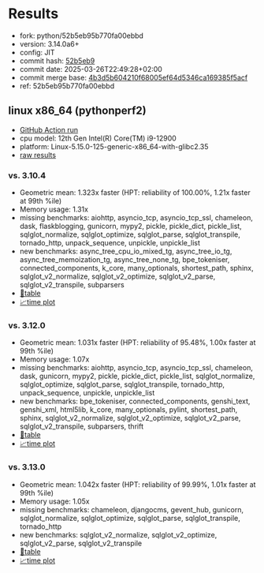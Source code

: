 # Results

- fork: python/52b5eb95b770fa00ebbd
- version: 3.14.0a6+
- config: JIT
- commit hash: [52b5eb9](https://github.com/python/cpython/commit/52b5eb9)
- commit date: 2025-03-26T22:49:28+02:00
- commit merge base: [4b3d5b604210f68005ef64d5346ca169385f5acf](https://github.com/python/cpython/commit/4b3d5b604210f68005ef64d5346ca169385f5acf)
- ref: 52b5eb95b770fa00ebbd

## linux x86_64 (pythonperf2)

- [GitHub Action run](https://github.com/faster-cpython/benchmarking/actions/runs/14115511011)
- cpu model: 12th Gen Intel(R) Core(TM) i9-12900
- platform: Linux-5.15.0-125-generic-x86_64-with-glibc2.35
- [raw results](bm-20250326-pythonperf2-x86_64-python-52b5eb95b770fa00ebbd-3.14.0a6%2B-52b5eb9.json)

### vs. 3.10.4

- Geometric mean: 1.323x faster (HPT: reliability of 100.00%, 1.21x faster at 99th %ile)
- Memory usage: 1.31x
- missing benchmarks: aiohttp, asyncio_tcp, asyncio_tcp_ssl, chameleon, dask, flaskblogging, gunicorn, mypy2, pickle, pickle_dict, pickle_list, sqlglot_normalize, sqlglot_optimize, sqlglot_parse, sqlglot_transpile, tornado_http, unpack_sequence, unpickle, unpickle_list
- new benchmarks: async_tree_cpu_io_mixed_tg, async_tree_io_tg, async_tree_memoization_tg, async_tree_none_tg, bpe_tokeniser, connected_components, k_core, many_optionals, shortest_path, sphinx, sqlglot_v2_normalize, sqlglot_v2_optimize, sqlglot_v2_parse, sqlglot_v2_transpile, subparsers
- [📄table](bm-20250326-pythonperf2-x86_64-python-52b5eb95b770fa00ebbd-3.14.0a6%2B-52b5eb9-vs-3.10.4.md)
- [📈time plot](bm-20250326-pythonperf2-x86_64-python-52b5eb95b770fa00ebbd-3.14.0a6%2B-52b5eb9-vs-3.10.4.svg)

### vs. 3.12.0

- Geometric mean: 1.031x faster (HPT: reliability of 95.48%, 1.00x faster at 99th %ile)
- Memory usage: 1.07x
- missing benchmarks: aiohttp, asyncio_tcp, asyncio_tcp_ssl, chameleon, dask, gunicorn, mypy2, pickle, pickle_dict, pickle_list, sqlglot_normalize, sqlglot_optimize, sqlglot_parse, sqlglot_transpile, tornado_http, unpack_sequence, unpickle, unpickle_list
- new benchmarks: bpe_tokeniser, connected_components, genshi_text, genshi_xml, html5lib, k_core, many_optionals, pylint, shortest_path, sphinx, sqlglot_v2_normalize, sqlglot_v2_optimize, sqlglot_v2_parse, sqlglot_v2_transpile, subparsers, thrift
- [📄table](bm-20250326-pythonperf2-x86_64-python-52b5eb95b770fa00ebbd-3.14.0a6%2B-52b5eb9-vs-3.12.0.md)
- [📈time plot](bm-20250326-pythonperf2-x86_64-python-52b5eb95b770fa00ebbd-3.14.0a6%2B-52b5eb9-vs-3.12.0.svg)

### vs. 3.13.0

- Geometric mean: 1.042x faster (HPT: reliability of 99.99%, 1.01x faster at 99th %ile)
- Memory usage: 1.05x
- missing benchmarks: chameleon, djangocms, gevent_hub, gunicorn, sqlglot_normalize, sqlglot_optimize, sqlglot_parse, sqlglot_transpile, tornado_http
- new benchmarks: sqlglot_v2_normalize, sqlglot_v2_optimize, sqlglot_v2_parse, sqlglot_v2_transpile
- [📄table](bm-20250326-pythonperf2-x86_64-python-52b5eb95b770fa00ebbd-3.14.0a6%2B-52b5eb9-vs-3.13.0.md)
- [📈time plot](bm-20250326-pythonperf2-x86_64-python-52b5eb95b770fa00ebbd-3.14.0a6%2B-52b5eb9-vs-3.13.0.svg)

